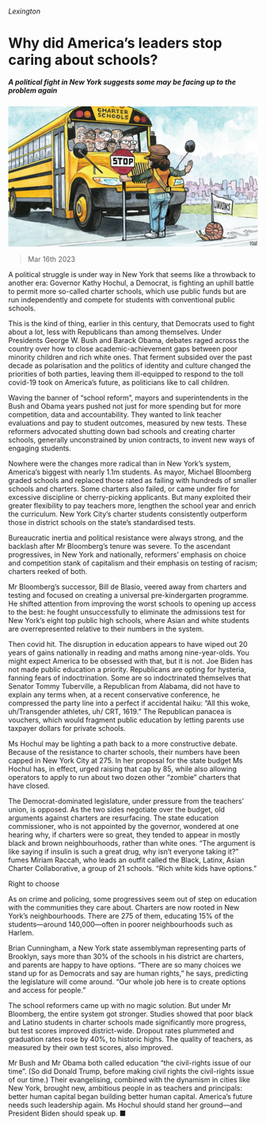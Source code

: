 ###### Lexington

# Why did America’s leaders stop caring about schools? 

##### A political fight in New York suggests some may be facing up to the problem again 

![image](images/20230318_USD000.jpg) 

> Mar 16th 2023 

A political struggle is under way in New York that seems like a throwback to another era: Governor Kathy Hochul, a Democrat, is fighting an uphill battle to permit more so-called charter schools, which use public funds but are run independently and compete for students with conventional public schools. 

This is the kind of thing, earlier in this century, that Democrats used to fight about a lot, less with Republicans than among themselves. Under Presidents George W. Bush and Barack Obama, debates raged across the country over how to close academic-achievement gaps between poor minority children and rich white ones. That ferment subsided over the past decade as polarisation and the politics of identity and culture changed the priorities of both parties, leaving them ill-equipped to respond to the toll covid-19 took on America’s future, as politicians like to call children.

Waving the banner of “school reform”, mayors and superintendents in the Bush and Obama years pushed not just for more spending but for more competition, data and accountability. They wanted to link teacher evaluations and pay to student outcomes, measured by new tests. These reformers advocated shutting down bad schools and creating charter schools, generally unconstrained by union contracts, to invent new ways of engaging students. 

Nowhere were the changes more radical than in New York’s system, America’s biggest with nearly 1.1m students. As mayor, Michael Bloomberg graded schools and replaced those rated as failing with hundreds of smaller schools and charters. Some charters also failed, or came under fire for excessive discipline or cherry-picking applicants. But many exploited their greater flexibility to pay teachers more, lengthen the school year and enrich the curriculum. New York City’s charter students consistently outperform those in district schools on the state’s standardised tests.

Bureaucratic inertia and political resistance were always strong, and the backlash after Mr Bloomberg’s tenure was severe. To the ascendant progressives, in New York and nationally, reformers’ emphasis on choice and competition stank of capitalism and their emphasis on testing of racism; charters reeked of both. 

Mr Bloomberg’s successor, Bill de Blasio, veered away from charters and testing and focused on creating a universal pre-kindergarten programme. He shifted attention from improving the worst schools to opening up access to the best: he fought unsuccessfully to eliminate the admissions test for New York’s eight top public high schools, where Asian and white students are overrepresented relative to their numbers in the system.

Then covid hit. The disruption in education appears to have wiped out 20 years of gains nationally in reading and maths among nine-year-olds. You might expect America to be obsessed with that, but it is not. Joe Biden has not made public education a priority. Republicans are opting for hysteria, fanning fears of indoctrination. Some are so indoctrinated themselves that Senator Tommy Tuberville, a Republican from Alabama, did not have to explain any terms when, at a recent conservative conference, he compressed the party line into a perfect if accidental haiku: “All this woke, uh/Transgender athletes, uh/ CRT, 1619.” The Republican panacea is vouchers, which would fragment public education by letting parents use taxpayer dollars for private schools.

Ms Hochul may be lighting a path back to a more constructive debate. Because of the resistance to charter schools, their numbers have been capped in New York City at 275. In her proposal for the state budget Ms Hochul has, in effect, urged raising that cap by 85, while also allowing operators to apply to run about two dozen other “zombie” charters that have closed. 

The Democrat-dominated legislature, under pressure from the teachers’ union, is opposed. As the two sides negotiate over the budget, old arguments against charters are resurfacing. The state education commissioner, who is not appointed by the governor, wondered at one hearing why, if charters were so great, they tended to appear in mostly black and brown neighbourhoods, rather than white ones. “The argument is like saying if insulin is such a great drug, why isn’t everyone taking it?” fumes Miriam Raccah, who leads an outfit called the Black, Latinx, Asian Charter Collaborative, a group of 21 schools. “Rich white kids have options.”

Right to choose

As on crime and policing, some progressives seem out of step on education with the communities they care about. Charters are now rooted in New York’s neighbourhoods. There are 275 of them, educating 15% of the students—around 140,000—often in poorer neighbourhoods such as Harlem. 

Brian Cunningham, a New York state assemblyman representing parts of Brooklyn, says more than 30% of the schools in his district are charters, and parents are happy to have options. “There are so many choices we stand up for as Democrats and say are human rights,” he says, predicting the legislature will come around. “Our whole job here is to create options and access for people.” 

The school reformers came up with no magic solution. But under Mr Bloomberg, the entire system got stronger. Studies showed that poor black and Latino students in charter schools made significantly more progress, but test scores improved district-wide. Dropout rates plummeted and graduation rates rose by 40%, to historic highs. The quality of teachers, as measured by their own test scores, also improved. 

Mr Bush and Mr Obama both called education “the civil-rights issue of our time”. (So did Donald Trump, before making civil rights the civil-rights issue of our time.) Their evangelising, combined with the dynamism in cities like New York, brought new, ambitious people in as teachers and principals: better human capital began building better human capital. America’s future needs such leadership again. Ms Hochul should stand her ground—and President Biden should speak up. ■






